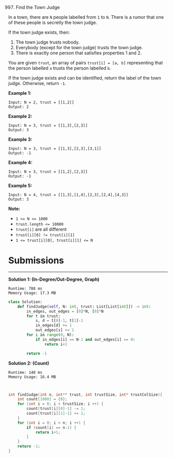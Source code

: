 997. Find the Town Judge

In a town, there are `N` people labelled from `1` to `N`.  There is a rumor that one of these people is secretly the town judge.

If the town judge exists, then:

1. The town judge trusts nobody.
1. Everybody (except for the town judge) trusts the town judge.
1. There is exactly one person that satisfies properties 1 and 2.

You are given `trust`, an array of pairs `trust[i] = [a, b]` representing that the person labelled `a` trusts the person labelled `b`.

If the town judge exists and can be identified, return the label of the town judge.  Otherwise, return `-1`.

 

**Example 1:**
```
Input: N = 2, trust = [[1,2]]
Output: 2
```

**Example 2:**
```
Input: N = 3, trust = [[1,3],[2,3]]
Output: 3
```

**Example 3:**
```
Input: N = 3, trust = [[1,3],[2,3],[3,1]]
Output: -1
```

**Example 4:**
```
Input: N = 3, trust = [[1,2],[2,3]]
Output: -1
```

**Example 5:**
```
Input: N = 4, trust = [[1,3],[1,4],[2,3],[2,4],[4,3]]
Output: 3
```

**Note:**

* `1 <= N <= 1000`
* `trust.length <= 10000`
* `trust[i]` are all different
* `trust[i][0] != trust[i][1]`
* `1 <= trust[i][0], trust[i][1] <= N`

# Submissions
---
**Solution 1: (In-Degree/Out-Degree, Graph)**
```
Runtime: 788 ms
Memory Usage: 17.3 MB
```
```python
class Solution:
    def findJudge(self, N: int, trust: List[List[int]]) -> int:
        in_edges, out_edges = [0]*N, [0]*N
        for t in trust:
            s, d = t[0]-1, t[1]-1
            in_edges[d] += 1
            out_edges[s] += 1
        for i in range(0, N):
            if in_edges[i] == N-1 and out_edges[i] == 0:
                return i+1

        return -1
```

**Solution 2: (Count)**
```
Runtime: 148 ms
Memory Usage: 16.4 MB
```
```c


int findJudge(int n, int** trust, int trustSize, int* trustColSize){
    int count[1000] = {0};
    for (int i = 0; i < trustSize; i ++) {
        count[trust[i][0]-1] -= 1;
        count[trust[i][1]-1] += 1;
    }
    for (int i = 0; i < n; i ++) {
        if (count[i] == n-1) {
            return i+1;
        }
    }
    return -1;
}
```
